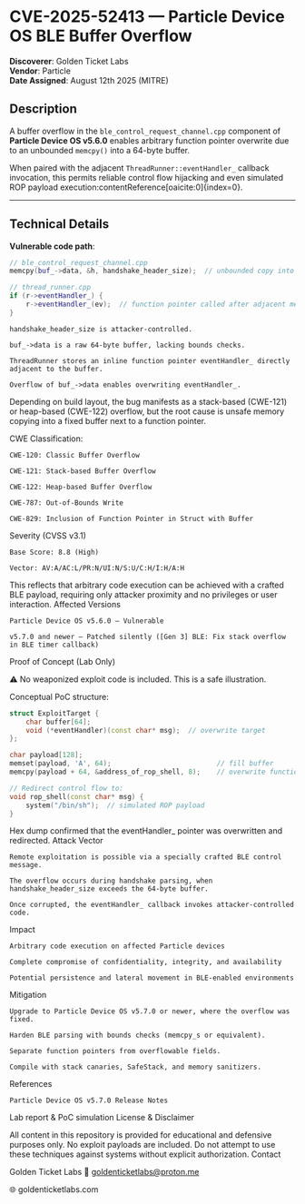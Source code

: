 # CVE-2025-52413 — Particle Device OS BLE Buffer Overflow

**Discoverer**: Golden Ticket Labs  
**Vendor**: Particle  
**Date Assigned**: August 12th 2025 (MITRE)  


## Description

A buffer overflow in the `ble_control_request_channel.cpp` component of **Particle Device OS v5.6.0** enables arbitrary function pointer overwrite due to an unbounded `memcpy()` into a 64-byte buffer.  

When paired with the adjacent `ThreadRunner::eventHandler_` callback invocation, this permits reliable control flow hijacking and even simulated ROP payload execution:contentReference[oaicite:0]{index=0}.  

---

## Technical Details

**Vulnerable code path**:  

```cpp
// ble_control_request_channel.cpp
memcpy(buf_->data, &h, handshake_header_size);  // unbounded copy into 64-byte buffer

// thread_runner.cpp
if (r->eventHandler_) {
    r->eventHandler_(ev);  // function pointer called after adjacent memory corruption
}
```
    handshake_header_size is attacker-controlled.

    buf_->data is a raw 64-byte buffer, lacking bounds checks.

    ThreadRunner stores an inline function pointer eventHandler_ directly adjacent to the buffer.

    Overflow of buf_->data enables overwriting eventHandler_.

Depending on build layout, the bug manifests as a stack-based (CWE-121) or heap-based (CWE-122) overflow, but the root cause is unsafe memory copying into a fixed buffer next to a function pointer.

CWE Classification:

    CWE-120: Classic Buffer Overflow

    CWE-121: Stack-based Buffer Overflow

    CWE-122: Heap-based Buffer Overflow

    CWE-787: Out-of-Bounds Write

    CWE-829: Inclusion of Function Pointer in Struct with Buffer

Severity (CVSS v3.1)

    Base Score: 8.8 (High)

    Vector: AV:A/AC:L/PR:N/UI:N/S:U/C:H/I:H/A:H

This reflects that arbitrary code execution can be achieved with a crafted BLE payload, requiring only attacker proximity and no privileges or user interaction.
Affected Versions

    Particle Device OS v5.6.0 — Vulnerable

    v5.7.0 and newer — Patched silently ([Gen 3] BLE: Fix stack overflow in BLE timer callback)

Proof of Concept (Lab Only)

⚠️ No weaponized exploit code is included. This is a safe illustration.

Conceptual PoC structure:
```cpp
struct ExploitTarget {
    char buffer[64];
    void (*eventHandler)(const char* msg);  // overwrite target
};

char payload[128];
memset(payload, 'A', 64);                          // fill buffer
memcpy(payload + 64, &address_of_rop_shell, 8);    // overwrite function pointer

// Redirect control flow to:
void rop_shell(const char* msg) {
    system("/bin/sh");  // simulated ROP payload
}
```
Hex dump confirmed that the eventHandler_ pointer was overwritten and redirected.
Attack Vector

    Remote exploitation is possible via a specially crafted BLE control message.

    The overflow occurs during handshake parsing, when handshake_header_size exceeds the 64-byte buffer.

    Once corrupted, the eventHandler_ callback invokes attacker-controlled code.

Impact

    Arbitrary code execution on affected Particle devices

    Complete compromise of confidentiality, integrity, and availability

    Potential persistence and lateral movement in BLE-enabled environments

Mitigation

    Upgrade to Particle Device OS v5.7.0 or newer, where the overflow was fixed.

    Harden BLE parsing with bounds checks (memcpy_s or equivalent).

    Separate function pointers from overflowable fields.

    Compile with stack canaries, SafeStack, and memory sanitizers.

References

    Particle Device OS v5.7.0 Release Notes

Lab report & PoC simulation
License & Disclaimer

All content in this repository is provided for educational and defensive purposes only.
No exploit payloads are included. Do not attempt to use these techniques against systems without explicit authorization.
Contact

Golden Ticket Labs
📧 goldenticketlabs@proton.me

🌐 goldenticketlabs.com
